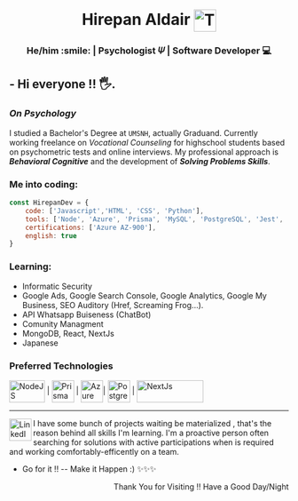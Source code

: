 <h1 align="center">Hirepan Aldair <a href="https://t.me/mussakovadev" target="_blank"><img align="center" src="https://user-images.githubusercontent.com/49933115/139837223-bf23d3a9-4638-4e17-994a-ac8678d5f517.png" alt="Telegram Contact" height="40" width="40" /><a/> </h1>
  
<h3 align="center"> He/him 	:smile: | Psychologist 𝛹 | Software Developer 💻</h3>
  
## - Hi everyone !! :raised_hand_with_fingers_splayed:.
  
  ### _On Psychology_

  I studied a Bachelor's Degree at `UMSNH`, actually Graduand. Currently working freelance on _Vocational Counseling_ for highschool students based on psychometric tests and online interviews.
My professional approach is ***Behavioral Cognitive*** and the development of ***Solving Problems Skills***.
 
  
### Me into coding:
```js
const HirepanDev = {
    code: ['Javascript','HTML', 'CSS', 'Python'],
    tools: ['Node', 'Azure', 'Prisma', 'MySQL', 'PostgreSQL', 'Jest', 'Unix/Bash', 'Git', 'Postman', 'React', 'NextJS'],
    certifications: ['Azure AZ-900'],
    english: true
}
```
### Learning:
  - Informatic Security
  - Google Ads, Google Search Console, Google Analytics, Google My Business, SEO Auditory (Href, Screaming Frog...).
  - API Whatsapp Buiseness (ChatBot)
  - Comunity Managment
  - MongoDB, React, NextJs
  - Japanese
  
### Preferred Technologies
 <a href="https://nodejs.org/" target="_blank"><img align="center" src="https://user-images.githubusercontent.com/83685937/173199794-a5fa778b-81d8-4c1d-972e-3ab4dd1e3307.png" alt="NodeJS" height="40" width="64" /><a/> | 
 <a href="https://www.prisma.io/" target="_blank"><img align="center" src="https://avatars.githubusercontent.com/u/17219288?s=200&v=4" alt="Prisma ORM" height="40" width="40" /><a/> | 
 <a href="https://azure.microsoft.com/" target="_blank"><img align="center" src="https://user-images.githubusercontent.com/83685937/173172026-2b766549-aab4-4416-8ca2-50f87a5cd1ca.png" alt="Azure" height="40" width="40" /><a/>| 
 <a href="https://www.postgresql.org/" target="_blank"><img align="center" src="https://user-images.githubusercontent.com/83685937/173172096-4aa95683-d2ea-4940-9ab3-67f5369c1065.png" alt="PostgreSQL" height="40" width="40" /><a/> | 
 <a href="https://nextjs.org/" target="_blank"><img align="center" src="https://user-images.githubusercontent.com/83685937/193473334-77fcb152-e62f-4a0b-a40f-40e43ee98d5f.png" alt="NextJs" height="40" width="120" /><a/> 
 

----
<a href="https://www.linkedin.com/in/mussakova/" target="_blank"><img align="left" src="https://user-images.githubusercontent.com/83685937/174687523-ade6f19f-7eb1-48d3-88fc-1acfb04859cd.png" alt="LinkedIn" height="40" width="40" /><a/>
  I have some bunch of projects waiting be materialized , that's the reason behind all skills I'm learning. I'm a proactive person often searching for solutions with active participations when is required and working comfortably-efficently on a team.

   


- Go for it !!  --  Make it Happen :) ✨✨✨

   
<p align="right" >Thank You for Visiting !! Have a Good Day/Night</p>
